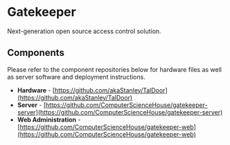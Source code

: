 # Gatekeeper

Next-generation open source access control solution.

## Components

Please refer to the component repositories below for hardware files as well as server software and deployment instructions.

- **Hardware** - [https://github.com/akaStanley/TalDoor](https://github.com/akaStanley/TalDoor)
- **Server** - [https://github.com/ComputerScienceHouse/gatekeeper-server](https://github.com/ComputerScienceHouse/gatekeeper-server)
- **Web Administration** - [https://github.com/ComputerScienceHouse/gatekeeper-web](https://github.com/ComputerScienceHouse/gatekeeper-web)
